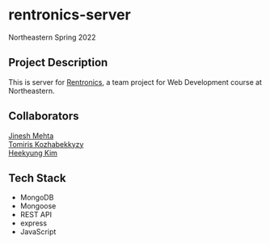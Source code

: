 # rentronics-server

Northeastern   Spring 2022  

## Project Description
This is server for [Rentronics](), a team project for Web Development course at Northeastern.

## Collaborators

[Jinesh Mehta](https://github.com/mehtajinesh)  
[Tomiris Kozhabekkyzy](https://github.com/tomirisk)  
[Heekyung Kim](https://github.com/hkimkim)  

## Tech Stack  
- MongoDB
- Mongoose
- REST API
- express
- JavaScript
